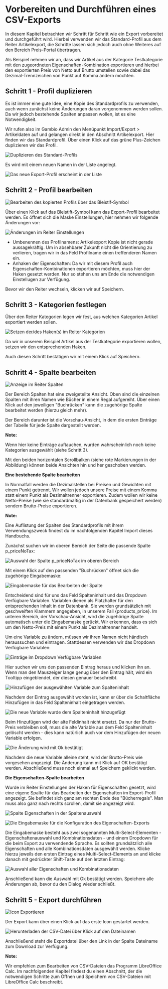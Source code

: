# Vorbereiten und Durchführen eines CSV-Exports 

In diesem Kapitel betrachten wir Schritt für Schritt wie ein Export vorbereitet und durchgeführt wird. Hierbei verwenden wir das Standard-Profil aus dem Reiter Artikelexport, die Schritte lassen sich jedoch auch ohne Weiteres auf den Bereich Preis-Portal übertragen.

Als Beispiel nehmen wir an, dass wir Artikel aus der Kategorie Testkategorie mit den zugeordneten Eigenschaften-Kombination exportieren und hierbei den exportierten Preis von Netto auf Brutto umstellen sowie dabei das Dezimal-Trennzeichen von Punkt auf Komma ändern möchten.

## Schritt 1 - Profil duplizieren 

Es ist immer eine gute Idee, eine Kopie des Standardprofils zu verwenden, auch wenn zunächst keine Änderungen daran vorgenommen werden sollen. Da wir jedoch bestehende Spalten anpassen wollen, ist es eine Notwendigkeit.

Wir rufen also im Gambio Admin den Menüpunkt Import/Export \> Artikeldaten auf und gelangen direkt in den Abschnitt Artikelexport. Hier finden wir das Standardprofil. Über einen Klick auf das grüne Plus-Zeichen duplizieren wir das Profil.

![](Bilder/csv_export_00_duplizieren_.png "Duplizieren des Standard-Profils")

Es wird mit einem neuen Namen in der Liste angelegt.

![](Bilder/csv_export_01_dupliziert_.png "Das neue Export-Profil erscheint in der Liste")

## Schritt 2 - Profil bearbeiten 

![](Bilder/csv_export_01_dupliziert__.png "Bearbeiten des kopierten Profils über das
        Bleistif-Symbol")

Über einen Klick auf das Bleistift-Symbol kann das Export-Profil bearbeitet werden. Es öffnet sich die Maske Einstellungen, hier nehmen wir folgende Änderungen vor:

![](Bilder/csv_export_02_bearbeitenEigenschaften_.png "Änderungen im Reiter Einstellungen")

-   Umbenennen des Profilnamens: Artikelexport Kopie ist nicht gerade aussagekräftig. Um in absehbarer Zukunft nicht die Orientierung zu verlieren, tragen wir in das Feld Profilname einen treffenderen Namen ein.
-   Anhaken der Eigenschaften: Da wir mit diesem Profil auch Eigenschaften-Kombinationen exportieren möchten, muss hier der Haken gesetzt werden. Nur so stehen uns am Ende die notwendigen Einstellugen zur Verfügung.

Bevor wir den Reiter wechseln, klicken wir auf Speichern.

## Schritt 3 - Kategorien festlegen 

Über den Reiter Kategorien legen wir fest, aus welchen Kategorien Artikel exportiert werden sollen.

![](Bilder/csv_export_03_bearbeitenKategorien_.png "Setzen der/des Haken(s) im Reiter
        Kategorien")

Da wir in unserem Beispiel Artikel aus der Testkategorie exportieren wollen, setzen wir den entsprechenden Haken.

Auch diesen Schritt bestätigen wir mit einem Klick auf Speichern.

## Schritt 4 - Spalte bearbeiten 

![](Bilder/csv_export_04_bearbeitenSpalten_.png "Anzeige im Reiter Spalten")

Der Bereich Spalten hat eine zweigeteilte Ansicht. Oben sind die einzelnen Spalten mit ihren Namen wie Bücher in einem Regal aufgereiht. Über einen Klick auf den jeweiligen "Buchrücken" kann die zugehörige Spalte bearbeitet werden \(hierzu gleich mehr\).

Der Bereich darunter ist die Vorschau-Ansicht, in dem die ersten Einträge der Tabelle für jede Spalte dargestellt werden.

**Note:**

Wenn hier keine Einträge auftauchen, wurden wahrscheinlich noch keine Kategorien ausgewählt \(siehe Schritt 3\).

Mit den beiden horizontalen Scrollbalken \(siehe rote Markierungen in der Abbildung\) können beide Ansichten hin und her geschoben werden.

**Eine bestehende Spalte bearbeiten**

In Normalfall werden die Dezimalstellen bei Preisen und Gewichten mit einem Punkt getrennt. Wir wollen jedoch unsere Preise mit einem Komma statt einem Punkt als Dezimaltrenner exportieren. Zudem wollen wir keine Netto-Preise \(wie sie standardmäßig in der Datenbank gespeichert werden\) sondern Brutto-Preise exportieren.

**Note:**

Eine Auflistung der Spalten des Standardprofils mit ihrem Verwendungszweck findest du im nachfolgenden Kapitel Import dieses Handbuchs.

Zunächst suchen wir im oberen Bereich der Seite die passende Spalte p\_priceNoTax:

![](Bilder/csv_export_05_bearbeitenSpalten_spalteAuswaehlen_.png "Auswahl der Spalte p_priceNoTax im oberen
        Bereich")

Mit einem Klick auf den passenden "Buchrücken" öffnet sich die zugehörige Eingabemaske:

![](Bilder/csv_export_06_bearbeitenSpalten_Eingabemaske_.png "Eingabemaske für das Bearbeiten der Spalte")

Entscheidend sind für uns das Feld Spalteninhalt und das Dropdown Verfügbare Variablen. Variablen dienen als Platzhalter für den entsprechenden Inhalt in der Datenbank. Sie werden grundsätzlich mit geschweiften Klammern angegeben, in unserem Fall \{products\_price\}. Im unteren Bereich, der Vorschau-Ansicht, wird die zugehörige Spalte automatisch unter die Eingabemaske gerückt. Wir erkennen, dass es sich um den Netto-Preis mit einem Punkt als Dezimaltrenner handelt.

Um eine Variable zu ändern, müssen wir ihren Namen nicht händisch heraussuchen und eintragen. Stattdessen verwenden wir das Dropdown Verfügbare Variablen:

![](Bilder/csv_export_07_bearbeitenSpalten_VerfuegbareVariablen_.png "Einträge im Dropdown Verfügbare
        Variablen")

Hier suchen wir uns den passenden Eintrag heraus und klicken ihn an. Wenn man den Mauszeiger lange genug über den Eintrag hält, wird ein Tooltipp eingeblendet, der diesen genauer beschreibt.

![](Bilder/csv_export_08_bearbeitenSpalten_VariableAusgewaehlt_.png "Hinzufügen der ausgewählten Variable zum
        Spalteninhalt")

Nachdem der Eintrag ausgewählt worden ist, kann er über die Schaltfläche Hinzufügen in das Feld Spalteninhalt eingetragen werden.

![](Bilder/csv_export_09_bearbeitenSpalten_VariableHinzugefuegt__.png "Die neue Variable wurde dem Spalteninhalt
        hinzugefügt")

Beim Hinzufügen wird der alte Feldinhalt nicht ersetzt. Da nur der Brutto-Preis verbleiben soll, muss die alte Variable aus dem Feld Spalteninhalt gelöscht werden - dies kann natürlich auch vor dem Hinzufügen der neuen Variable erfolgen.

![](Bilder/csv_export_10_bearbeitenSpalten_VariableEntfernt__.png "Die Änderung wird mit Ok bestätigt")

Nachdem die neue Variable alleine steht, wird der Brutto-Preis wie vorgesehen angezeigt. Die Änderung kann mit Klick auf OK bestätigt werden. Abschließend muss noch einmal auf Speichern geklickt werden.

**Die Eigenschaften-Spalte bearbeiten**

Wurde im Reiter Einstellungen der Haken für Eigenschaften gesetzt, wird eine eigene Spalte für das Bearbeiten der Eigenschaften im Export-Profil angezeigt. Sie befindet sich ganz am rechten Ende des "Bücherregals". Man muss also ganz nach rechts scrollen, damit sie angezeigt wird.

![](Bilder/csv_export_11_bearbeitenSpalten_SpalteEigenschaften__.png "Spalte Eigenschaften in der
        Spaltenauswahl")

![](Bilder/csv_export_12_bearbeitenSpalten_SpalteEigenschaftenBearbeiten_.png "Die Eingabemaske für die Konfiguration des
        Eigenschaften-Exports")

Die Eingabemaske besteht aus zwei sogenannten Multi-Select-Elementen - Eigenschaftenauswahl und Kombinationsdaten - und einem Dropdown für die beim Export zu verwendende Sprache. Es sollten grundsätzlich alle Eigenschaften und alle Kombinationsdaten ausgewählt werden. Klicke hierzu jeweils den ersten Eintrag eines Multi-Select-Elements an und klicke danach mit gedrückter Shift-Taste auf den letzten Eintrag:

![](Bilder/csv_export_13_bearbeitenSpalten_SpalteEigenschaftenAusgewaehlt.png "Auswahl aller Eigenschaften und Kombinationsdaten")

Anschließend kann die Auswahl mit Ok bestätigt werden. Speichere alle Änderungen ab, bevor du den Dialog wieder schließt.

## Schritt 5 - Export durchführen 

![](Bilder/csv_export_14_ExportDurchfuehren_.png "Icon Exportieren")

Der Export kann über einen Klick auf das erste Icon gestartet werden.

![](Bilder/csv_export_15_DateiHerunterladen.png "Herunterladen der CSV-Datei über Klick auf den
        Dateinamen")

Anschließend steht die Exportdatei über den Link in der Spalte Dateiname zum Download zur Verfügung.

**Note:**

Wir empfehlen zum Bearbeiten von CSV-Dateien das Programm LibreOffice Calc. Im nachfolgenden Kapitel findest du einen Abschnitt, der die notwendigen Schritte zum Öffnen und Speichern von CSV-Dateien mit LibreOffice Calc beschreibt.



